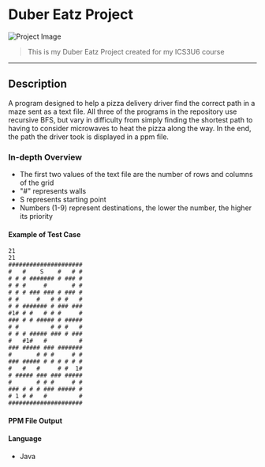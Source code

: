 # Duber Eatz Project

![Project Image](https://braydonwang.github.io/dubereatz.png)

> This is my Duber Eatz Project created for my ICS3U6 course

---

## Description

A program designed to help a pizza delivery driver find the correct path in a maze sent as a text file. All three of the programs in the repository use recursive BFS, but vary in difficulty from simply finding the shortest path to having to consider microwaves to heat the pizza along the way. In the end, the path the driver took is displayed in a ppm file.

### In-depth Overview

- The first two values of the text file are the number of rows and columns of the grid
- "#" represents walls
- S represents starting point
- Numbers (1-9) represent destinations, the lower the number, the higher its priority

#### Example of Test Case

```
21
21
#####################
#   #    S    #   # #
# # # ####### # ### #
# # #     #       # #
# # # ### ### # ### #
# #     #   # # #   #
# # ####### # ### ###
#1# # #   # # #     #
### # # ##### # #####
# #         # # #   #
# # # ##### ### # ###
#   #1#   #         #
### ##### ### #######
#       # # #     # #
### ##### # # # # # #
#   #   #     # #  1#
# ##### ### ### #####
#       # # #     # #
### # # # ### ##### #
# 1 # #   #         #
#####################
```

#### PPM File Output


#### Language

- Java
